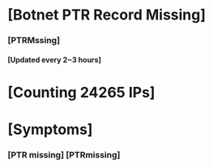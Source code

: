 # [Botnet PTR Record Missing]
### [PTRMssing]
#### [Updated every 2~3 hours]

# [Counting 24265 IPs]

# [Symptoms] 
###   [PTR missing] [PTRmissing]
